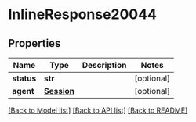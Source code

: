# InlineResponse20044

## Properties
Name | Type | Description | Notes
------------ | ------------- | ------------- | -------------
**status** | **str** |  | [optional] 
**agent** | [**Session**](Session.md) |  | [optional] 

[[Back to Model list]](../README.md#documentation-for-models) [[Back to API list]](../README.md#documentation-for-api-endpoints) [[Back to README]](../README.md)


